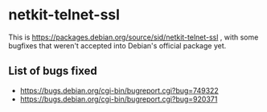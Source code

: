 netkit-telnet-ssl
=================

This is https://packages.debian.org/source/sid/netkit-telnet-ssl , with some
bugfixes that weren't accepted into Debian's official package yet.

## List of bugs fixed
* https://bugs.debian.org/cgi-bin/bugreport.cgi?bug=749322
* https://bugs.debian.org/cgi-bin/bugreport.cgi?bug=920371
